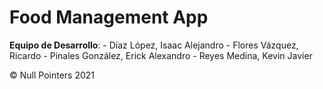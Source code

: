# Food Management App

**Equipo de Desarrollo**:
	- Díaz López, Isaac Alejandro
	- Flores Vázquez, Ricardo
	- Pinales González, Erick Alexandro
	- Reyes Medina, Kevin Javier

&copy; Null Pointers 2021